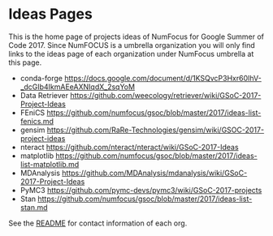 # Ideas Pages

This is the home page of projects ideas of NumFocus for Google Summer of Code 2017.
Since NumFOCUS is a umbrella organization you will only find links to the ideas
page of each organization under NumFocus umbrella at this page.

- conda-forge https://docs.google.com/document/d/1KSQvcP3Hxr60IhV-_dcGIb4IkmAEeAXNIqdX_2sqYoM
- Data Retriever https://github.com/weecology/retriever/wiki/GSoC-2017-Project-Ideas
- FEniCS https://github.com/numfocus/gsoc/blob/master/2017/ideas-list-fenics.md
- gensim https://github.com/RaRe-Technologies/gensim/wiki/GSOC-2017-project-ideas
- nteract https://github.com/nteract/nteract/wiki/GSoC-2017-Ideas
- matplotlib https://github.com/numfocus/gsoc/blob/master/2017/ideas-list-matplotlib.md
- MDAnalysis https://github.com/MDAnalysis/mdanalysis/wiki/GSoC-2017-Project-Ideas
- PyMC3 https://github.com/pymc-devs/pymc3/wiki/GSoC-2017-projects
- Stan https://github.com/numfocus/gsoc/blob/master/2017/ideas-list-stan.md


See the [README](https://github.com/numfocus/gsoc/blob/master/READMD.md) for contact information of each org.
